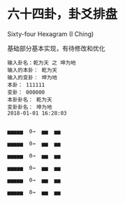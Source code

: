 # 六十四卦，卦爻排盘

Sixty-four Hexagram (I Ching)

基础部分基本实现，有待修改和优化

```
输入卦名：乾为天 之 坤为地
输入的本卦： 乾为天
输入的变卦： 坤为地
本卦： 111111
变卦： 000000
本卦卦名： 乾为天
变卦卦名： 坤为地
2018-01-01 16:28:03


▅▅▅▅▅  0→  ▅▅  ▅▅

▅▅▅▅▅  0→  ▅▅  ▅▅

▅▅▅▅▅  0→  ▅▅  ▅▅

▅▅▅▅▅  0→  ▅▅  ▅▅

▅▅▅▅▅  0→  ▅▅  ▅▅

▅▅▅▅▅  0→  ▅▅  ▅▅
```
